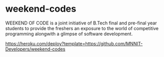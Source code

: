 # weekend-codes

WEEKEND OF CODE is a joint initiative of B.Tech final and pre-final year students to provide the freshers an exposure to the world of competitive programming alongwith a glimpse of software development.


https://heroku.com/deploy?template=https://github.com/MNNIT-Developers/weekend-codes
